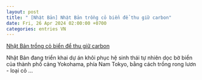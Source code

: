 ```yaml
---
layout: post
title: " [Nhật Bản] Nhật Bản trồng cỏ biển để thu giữ carbon"
date: Fri, 26 Apr 2024 02:00:00 +0700
categories: entries VN
---
```

[Nhật Bản trồng cỏ biển để thu giữ carbon](https://baobariavungtau.com.vn/the-gioi/202404/nhat-ban-trong-co-bien-de-thu-giu-carbon-1008941/)

Nhật Bản đang triển khai dự án khôi phục hệ sinh thái tự nhiên dọc bờ biển của thành phố cảng Yokohama, phía Nam Tokyo, bằng cách trồng rong lươn - loại cỏ ...

